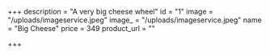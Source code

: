 +++
description = "A very big cheese wheel"
id = "1"
image = "/uploads/imageservice.jpeg"
image_ = "/uploads/imageservice.jpeg"
name = "Big Cheese"
price = 349
product_url = ""

+++
